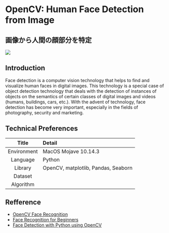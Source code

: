 # OpenCV: Human Face Detection from Image 
## 画像から人間の顔部分を特定
![](https://cdn-images-1.medium.com/max/800/1*MnbUSSXG1IDS9mXC0H8cKQ.png)

## Introduction

Face detection is a computer vision technology that helps to find and visualize human faces in digital images. This technology is a special case of object detection technology that deals with the detection of instances of objects on the semantics of certain classes of digital images and videos (humans, buildings, cars, etc.). With the advent of technology, face detection has become very important, especially in the fields of photography, security and marketing.

## Technical Preferences

| Title | Detail |
|:-----------:|:------------------------------------------------|
| Environment | MacOS Mojave 10.14.3 |
| Language | Python |
| Library | OpenCV, matplotlib, Pandas, Seaborn |
| Dataset |  |
| Algorithm |  |

## Refference

- [OpenCV Face Recognition](https://www.pyimagesearch.com/2018/09/24/opencv-face-recognition/)
- [Face Recognition for Beginners](https://towardsdatascience.com/face-recognition-for-beginners-a7a9bd5eb5c2)
- [Face Detection with Python using OpenCV](https://www.datacamp.com/community/tutorials/face-detection-python-opencv)
